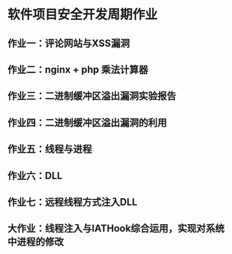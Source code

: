 # 软件项目安全开发周期作业

## 作业一：评论网站与XSS漏洞

## 作业二：nginx + php 乘法计算器

## 作业三：二进制缓冲区溢出漏洞实验报告

## 作业四：二进制缓冲区溢出漏洞的利用

## 作业五：线程与进程

## 作业六：DLL

## 作业七：远程线程方式注入DLL

## 大作业：线程注入与IATHook综合运用，实现对系统中进程的修改

